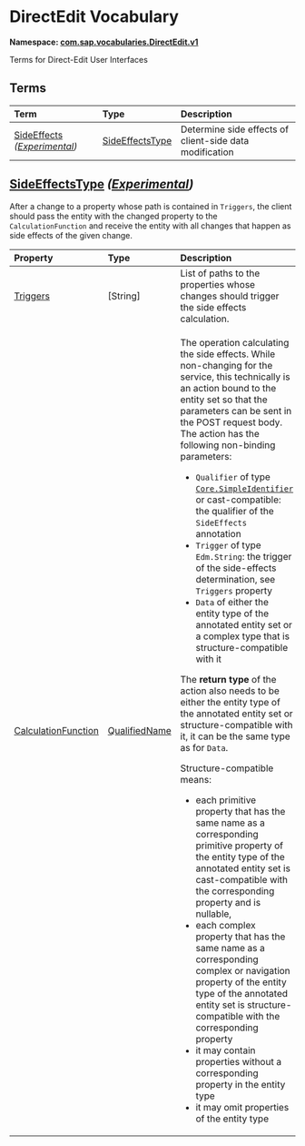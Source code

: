 # DirectEdit Vocabulary
**Namespace: [com.sap.vocabularies.DirectEdit.v1](DirectEdit.xml)**

Terms for Direct-Edit User Interfaces


## Terms

Term|Type|Description
:---|:---|:----------
[SideEffects](DirectEdit.xml#L38) *([Experimental](Common.md#Experimental))*|[SideEffectsType](#SideEffectsType)|<a name="SideEffects"></a>Determine side effects of client-side data modification

<a name="SideEffectsType"></a>
## [SideEffectsType](DirectEdit.xml#L43) *([Experimental](Common.md#Experimental))*


After a change to a property whose path is contained in `Triggers`, the client should pass the entity with the changed property to the `CalculationFunction` and receive the entity with all changes that happen as side effects of the given change.

Property|Type|Description
:-------|:---|:----------
[Triggers](DirectEdit.xml#L48)|\[String\]|List of paths to the properties whose changes should trigger the side effects calculation.
[CalculationFunction](DirectEdit.xml#L52)|[QualifiedName](Common.md#QualifiedName)|<p>The operation calculating the side effects. While non-changing for the service, this technically is an action bound to the entity set so that the parameters can be sent in the POST request body. The action has the following non-binding parameters:</p> <ul> <li><code>Qualifier</code> of type <a href="https://github.com/oasis-tcs/odata-vocabularies/blob/main/vocabularies/Org.OData.Core.V1.md#SimpleIdentifier"><code>Core.SimpleIdentifier</code></a> or cast-compatible: the qualifier of the <code>SideEffects</code> annotation</li> <li><code>Trigger</code> of type <code>Edm.String</code>: the trigger of the side-effects determination, see <code>Triggers</code> property</li> <li><code>Data</code> of either the entity type of the annotated entity set or a complex type that is structure-compatible with it</li> </ul> <p>The <strong>return type</strong> of the action also needs to be either the entity type of the annotated entity set or structure-compatible with it, it can be the same type as for <code>Data</code>.</p> <p>Structure-compatible means:</p> <ul> <li>each primitive property that has the same name as a corresponding primitive property of the entity type of the annotated entity set is cast-compatible with the corresponding property and is nullable,</li> <li>each complex property that has the same name as a corresponding complex or navigation property of the entity type of the annotated entity set is structure-compatible with the corresponding property</li> <li>it may contain properties without a corresponding property in the entity type</li> <li>it may omit properties of the entity type</li> </ul> 
